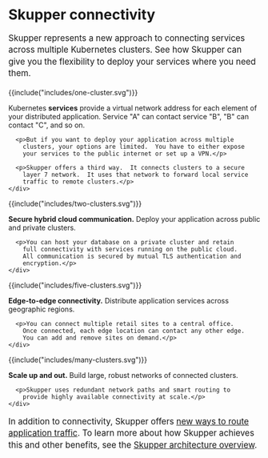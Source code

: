 # Skupper connectivity

<p style="font-size: 1.2em; line-height: 1.4em;">Skupper represents a
  new approach to connecting services across multiple Kubernetes
  clusters.  See how Skupper can give you the flexibility to deploy
  your services where you need them.</p>

<div class="pattern">
  <div>
    <div id="-one-cluster">
      {{include("includes/one-cluster.svg")}}
    </div>
    <div>
      <p>Kubernetes <strong>services</strong> provide a virtual
        network address for each element of your distributed
        application.  Service "A" can contact service "B", "B" can
        contact "C", and so on.</p>

      <p>But if you want to deploy your application across multiple
        clusters, your options are limited.  You have to either expose
        your services to the public internet or set up a VPN.</p>

      <p>Skupper offers a third way.  It connects clusters to a secure
        layer 7 network.  It uses that network to forward local service
        traffic to remote clusters.</p>
    </div>
  </div>
</div>

<div class="pattern">
  <div>
    <div>
      {{include("includes/two-clusters.svg")}}
    </div>
    <div>
      <p><strong>Secure hybrid cloud communication.</strong> Deploy
        your application across public and private clusters.</p>

      <p>You can host your database on a private cluster and retain
        full connectivity with services running on the public cloud.
        All communication is secured by mutual TLS authentication and
        encryption.</p>
    </div>
  </div>
</div>

<div class="pattern">
  <div>
    <div>
      {{include("includes/five-clusters.svg")}}
    </div>
    <div>
      <p><strong>Edge-to-edge connectivity.</strong> Distribute
        application services across geographic regions.</p>

      <p>You can connect multiple retail sites to a central office.
        Once connected, each edge location can contact any other edge.
        You can add and remove sites on demand.</p>
    </div>
  </div>
</div>

<div class="pattern">
  <div>
    <div>
      {{include("includes/many-clusters.svg")}}
    </div>
    <div>
      <p><strong>Scale up and out.</strong> Build large, robust
        networks of connected clusters.</p>

      <p>Skupper uses redundant network paths and smart routing to
        provide highly available connectivity at scale.</p>
    </div>
  </div>
</div>

<p style="font-size: 1.2em; line-height: 1.4em;">In addition to
  connectivity, Skupper offers
  <a href="routing.html">new ways to route application traffic</a>.
  To learn more about how Skupper achieves this and other benefits,
  see the <a href="architecture.html">Skupper architecture
  overview</a>.</p>
